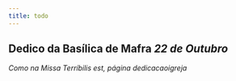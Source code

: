 ```yaml
---
title: todo
---
```

<h2 class="text-center">Dedico da Basílica de Mafra <em>22 de Outubro</em></h2>

<em>Como na Missa Terríbilis est, página dedicacaoigreja</em>